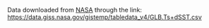 Data downloaded from [NASA](https://data.giss.nasa.gov/gistemp/) through the link: https://data.giss.nasa.gov/gistemp/tabledata_v4/GLB.Ts+dSST.csv